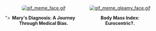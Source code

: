 
<div style="display: flex; justify-content: space-between; align-items: center; padding: 0 20px;"> ">
    <div style="flex: 1; margin-right: 15px; text-align: center;">
        <a href="blog_post_one">
            <img alt="gif_meme_face.gif" src="https://github.com/23W-GBAC/Azukaego_blog/blob/main/blog_gif/gif_meme_face.gif?raw=true" style="max-width: 100%; border-radius: 5px; height: auto;" />
        </a>
          <p>
            <strong>Mary's Diagnosis: A Journey <br>Through Medical Bias.</strong>
        </p>
    </div>
    <div style="flex: 1; margin-left: 15px; text-align: center;">
        <a href="blog_post_two">
            <img alt="gif_meme_gleamy_face.gif" src="https://github.com/23W-GBAC/Azukaego_blog/blob/main/blog_gif/gif_meme_gleamy_face.gif?raw=true" style="max-width: 100%; border-radius: 5px; height: auto;" />
        </a>
        <p><strong>Body Mass Index: Eurocentric?.</strong></p>
    </div>
</div>
